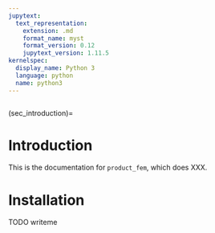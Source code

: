 ```yaml
---
jupytext:
  text_representation:
    extension: .md
    format_name: myst
    format_version: 0.12
    jupytext_version: 1.11.5
kernelspec:
  display_name: Python 3
  language: python
  name: python3
---
```


```{currentmodule} product_fem
```

(sec_introduction)=

# Introduction

This is the documentation for `product_fem`, which does XXX.

# Installation

TODO writeme
